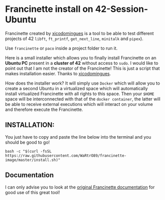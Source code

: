 # Francinette install on 42-Session-Ubuntu

Francinette created by [xicodomingues](https://github.com/xicodomingues) is a tool to be able to test different projects of 42 `libft`, `ft_printf`, `get_next_line`, `minitalk` and `pipex`).

Use `francinette` or `paco` inside a project folder to run it.

Here is a small installer which allows you to finally install Francinette on an **Ubuntu PC** present in a **cluster of 42** without access to `sudo`. I would like to point out that I am not the creator of the Francinette! This is just a script that makes installation easier. Thanks to [xicodomingues](https://github.com/xicodomingues).

How does the installer work? It will simply use `Docker` which will allow you to create a second Ubuntu in a virtualized space which will automatically install virtualized Francinette with all rights to this space. Then your `$HOME` space will be interconnected with that of the `docker container`, the latter will be able to receive external executions which will interact on your volume and therefore execute the Francinette.

## INSTALLATION:

You just have to copy and paste the line below into the terminal and you should be good to go!

```shell
bash -c "$(curl -fsSL https://raw.githubusercontent.com/WaRtrO89/francinette-image/master/install.sh)"
```
## Documentation

I can only advise you to look at the [original Francinette documentation](https://github.com/xicodomingues/francinette/tree/master#readme) for good use of this great tool!
